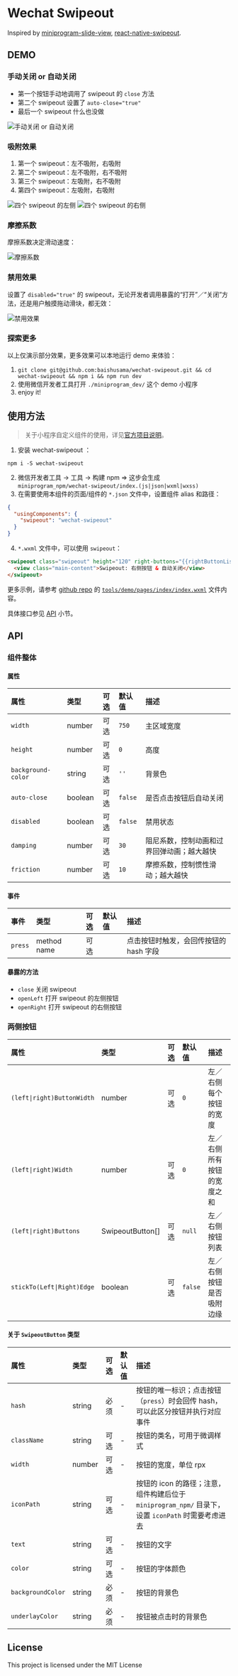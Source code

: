 # Wechat Swipeout

Inspired by [miniprogram-slide-view](https://github.com/wechat-miniprogram/slide-view), [react-native-swipeout](https://github.com/dancormier/react-native-swipeout).

## DEMO

### 手动关闭 or 自动关闭

- 第一个按钮手动地调用了 swipeout 的 `close` 方法
- 第二个 swipeout 设置了 `auto-close="true"`
- 最后一个 swipeout 什么也没做

![手动关闭 or 自动关闭](gif/manually-vs-automatically.gif)

### 吸附效果

1. 第一个 swipeout：左不吸附，右吸附
2. 第二个 swipeout：左不吸附，右不吸附
3. 第三个 swipeout：左吸附，右不吸附
4. 第四个 swipeout：左吸附，右吸附

![四个 swipeout 的左侧](gif/four-left-effects.gif) ![四个 swipeout 的右侧](gif/four-right-effects.gif)

### 摩擦系数

摩擦系数决定滑动速度：

![摩擦系数](gif/openleft-openright-close.gif)

### 禁用效果

设置了 `disabled="true"` 的 swipeout，无论开发者调用暴露的“打开”／“关闭”方法，还是用户触摸拖动滑块，都无效：

![禁用效果](gif/disabled.gif)

### 探索更多

以上仅演示部分效果，更多效果可以本地运行 demo 来体验：

1. `git clone git@github.com:baishusama/wechat-swipeout.git && cd wechat-swipeout && npm i && npm run dev`
2. 使用微信开发者工具打开 `./miniprogram_dev/` 这个 demo 小程序
3. enjoy it!

## 使用方法

> 关于小程序自定义组件的使用，详见[官方项目说明](https://github.com/wechat-miniprogram/miniprogram-custom-component)。

1. 安装 wechat-swipeout ：

```
npm i -S wechat-swipeout
```

2. 微信开发者工具 -> 工具 -> 构建 npm => 这步会生成 `miniprogram_npm/wechat-swipeout/index.(js|json|wxml|wxss)`
3. 在需要使用本组件的页面/组件的 `*.json` 文件中，设置组件 alias 和路径：

```json
{
  "usingComponents": {
    "swipeout": "wechat-swipeout"
  }
}
```

4. `*.wxml` 文件中，可以使用 `swipeout`：

```html
<swipeout class="swipeout" height="120" right-buttons="{{rightButtonList}}" auto-close="true" background-color="black" bind:press="onSwipeoutPress">
  <view class="main-content">Swipeout: 右侧按钮 & 自动关闭</view>
</swipeout>
```

更多示例，请参考 [github repo](https://github.com/baishusama/wechat-swipeout) 的 [`tools/demo/pages/index/index.wxml`](https://github.com/baishusama/wechat-swipeout/blob/master/tools/demo/pages/index/index.wxml) 文件内容。

具体接口参见 [API](#api) 小节。

## API

### 组件整体

#### 属性

| 属性 | 类型 | 可选 | 默认值 | 描述 |
|:-----|:-----|:---:|:------|:-----|
| `width` | number | 可选 | `750` | 主区域宽度 | 
| `height` | number | 可选 | `0` | 高度 |
| `background-color` | string | 可选 | `''` | 背景色 |
| `auto-close` | boolean | 可选 | `false` | 是否点击按钮后自动关闭 |
| `disabled` | boolean | 可选 | `false` | 禁用状态 |
| `damping` | number | 可选 | `30` | 阻尼系数，控制动画和过界回弹动画；越大越快 |
| `friction` | number | 可选 | `10` | 摩擦系数，控制惯性滑动；越大越快 |

#### 事件

| 事件 | 类型 | 可选 | 默认值 | 描述 |
|:-----|:-----|:---:|:------|:-----|
| `press` | method name | 可选 |  | 点击按钮时触发，会回传按钮的 hash 字段 | 

#### 暴露的方法

- `close` 关闭 swipeout
- `openLeft` 打开 swipeout 的左侧按钮
- `openRight` 打开 swipeout 的右侧按钮

### 两侧按钮

| 属性 | 类型 | 可选 | 默认值 | 描述 |
|:-----|:-----|:---:|:------|:-----|
| `(left\|right)ButtonWidth` | number | 可选 | `0` | 左／右侧每个按钮的宽度 | 
| `(left\|right)Width` | number | 可选 | `0` | 左／右侧所有按钮的宽度之和 | 
| `(left\|right)Buttons` | SwipeoutButton[] | 可选 | `null` | 左／右侧按钮列表 | 
| `stickTo(Left\|Right)Edge` | boolean | 可选 | `false` | 左／右侧按钮是否吸附边缘 | 

#### 关于 `SwipeoutButton` 类型

| 属性 | 类型 | 可选 | 默认值 | 描述 |
|:-----|:-----|:---:|:------|:-----|
| `hash` | string | 必须 | - | 按钮的唯一标识；点击按钮（`press`）时会回传 hash，可以此区分按钮并执行对应事件 | 
| `className` | string | 可选 | - | 按钮的类名，可用于微调样式 |
| `width` | number | 可选 | - | 按钮的宽度，单位 rpx |
| `iconPath` | string | 可选 | - | 按钮的 icon 的路径；注意，组件构建后位于 `miniprogram_npm/` 目录下，设置 `iconPath` 时需要考虑进去 |
| `text` | string | 可选 | - | 按钮的文字 |
| `color` | string | 可选 | - | 按钮的字体颜色 |
| `backgroundColor` | string | 必须 | - | 按钮的背景色 |
| `underlayColor` | string | 必须 | - | 按钮被点击时的背景色 |

## License

This project is licensed under the MIT License
